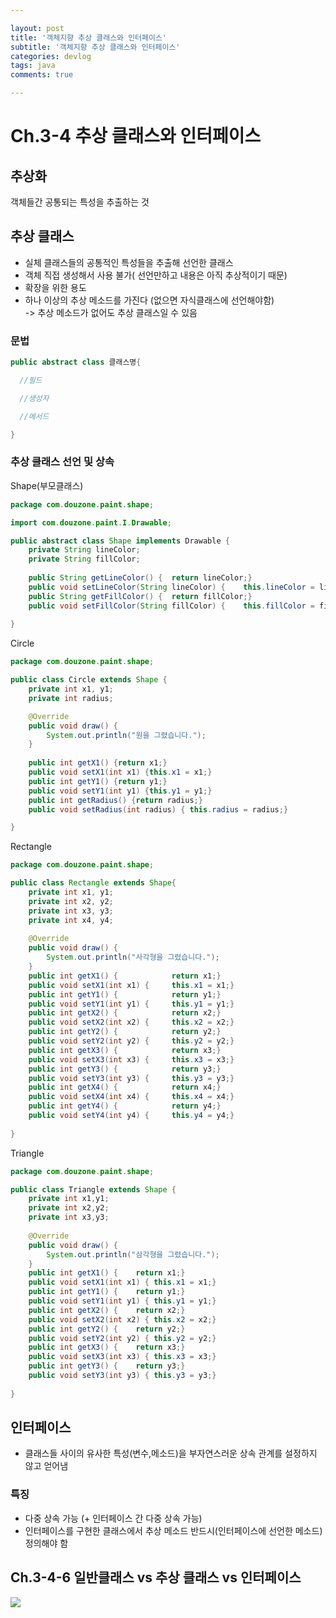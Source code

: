 ```yaml
---

layout: post
title: '객체지향 추상 클래스와 인터페이스'
subtitle: '객체지향 추상 클래스와 인터페이스'
categories: devlog
tags: java
comments: true

---
```


# Ch.3-4 추상 클래스와 인터페이스

## 추상화
객체들간 공통되는 특성을 추출하는 것

## 추상 클래스
- 실체 클래스들의 공통적인 특성들을 추출해 선언한 클래스  
- 객체 직접 생성해서 사용 불가( 선언만하고 내용은 아직 추상적이기 때문)  
- 확장을 위한 용도  
- 하나 이상의 추상 메소드를 가진다 (없으면 자식클래스에 선언해야함)  
	-> 추상 메소드가 없어도 추상 클래스일 수 있음

### 문법
``` java
public abstract class 클래스명{

  //필드

  //생성자

  //메서드

}
```

### 추상 클래스 선언 및 상속

Shape(부모클래스)
```java
package com.douzone.paint.shape;

import com.douzone.paint.I.Drawable;

public abstract class Shape implements Drawable {
	private String lineColor;
	private String fillColor;
	
	public String getLineColor() {	return lineColor;}
	public void setLineColor(String lineColor) {	this.lineColor = lineColor;}
	public String getFillColor() {	return fillColor;}
	public void setFillColor(String fillColor) {	this.fillColor = fillColor;}
	
}
```
Circle
```java
package com.douzone.paint.shape;

public class Circle extends Shape {
	private int x1, y1;
	private int radius;

	@Override
	public void draw() {
		System.out.println("원을 그렸습니다.");
	}
	
	public int getX1() {return x1;}
	public void setX1(int x1) {this.x1 = x1;}
	public int getY1() {return y1;}
	public void setY1(int y1) {this.y1 = y1;}
	public int getRadius() {return radius;}
	public void setRadius(int radius) { this.radius = radius;}

}
```
Rectangle
``` java
package com.douzone.paint.shape;

public class Rectangle extends Shape{
	private int x1, y1;
	private int x2, y2;
	private int x3, y3;
	private int x4, y4;
	
	@Override
	public void draw() {
		System.out.println("사각형을 그렸습니다.");
	}
	public int getX1() {			return x1;}
	public void setX1(int x1) {		this.x1 = x1;}
	public int getY1() {			return y1;}
	public void setY1(int y1) {		this.y1 = y1;}
	public int getX2() {			return x2;}
	public void setX2(int x2) {		this.x2 = x2;}
	public int getY2() {			return y2;}
	public void setY2(int y2) {		this.y2 = y2;}
	public int getX3() {			return x3;}
	public void setX3(int x3) {		this.x3 = x3;}
	public int getY3() {			return y3;}
	public void setY3(int y3) {		this.y3 = y3;}
	public int getX4() {			return x4;}
	public void setX4(int x4) {		this.x4 = x4;}
	public int getY4() {			return y4;}
	public void setY4(int y4) {		this.y4 = y4;}
	
}
```
Triangle
```java
package com.douzone.paint.shape;

public class Triangle extends Shape {
	private int x1,y1;
	private int x2,y2;
	private int x3,y3;
	
	@Override
	public void draw() {
		System.out.println("삼각형을 그렸습니다.");
	}
	public int getX1() {	return x1;}
	public void setX1(int x1) {	this.x1 = x1;}
	public int getY1() {	return y1;}
	public void setY1(int y1) {	this.y1 = y1;}
	public int getX2() {	return x2;}
	public void setX2(int x2) {	this.x2 = x2;}
	public int getY2() {	return y2;}
	public void setY2(int y2) {	this.y2 = y2;}
	public int getX3() {	return x3;}
	public void setX3(int x3) {	this.x3 = x3;}
	public int getY3() {	return y3;}
	public void setY3(int y3) {	this.y3 = y3;}
	
}
```


## 인터페이스
- 클래스들 사이의 유사한 특성(변수,메소드)을 부자연스러운 상속 관계를 설정하지 않고 얻어냄

### 특징
- 다중 상속 가능 (+ 인터페이스 간 다중 상속 가능)  
- 인터페이스를 구현한 클래스에서 추상 메소드 반드시(인터페이스에 선언한 메소드) 정의해야 함

## Ch.3-4-6 일반클래스 vs 추상 클래스 vs 인터페이스
![](https://images.velog.io/images/dhwoo8405/post/cffed545-fde3-4fe4-ba4d-58eaa1a28fc5/image.png)
